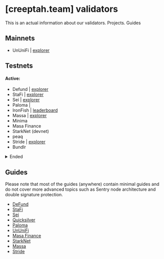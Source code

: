 # [creeptah.team] validators
This is an actual information about our validators. Projects. Guides
## Mainnets
- UnUniFi | [explorer](https://ununifi.io/explorer/validators/ununifivaloper1ydtts8a9r5jr0qmls9cy60p2j9ewvg6mk0rsrd)

## Testnets

#### Active:

- Defund | [explorer](https://defund.explorers.guru/validator/defundvaloper1k2eyun8cn54q9ry4vyn4k69u0g2j8gsu0ef9kv)
- StaFi | [explorer](https://testnet-explorer.stafihub.io/stafi-hub-testnet/staking/stafivaloper1dy3lzpqygh9kgmccf4uwpwzthkekw5k0eyv7rd)
- Sei | [explorer](https://sei.explorers.guru/validator/seivaloper1unhs60sxaq2432p32mq0xk6gmns0cnjeyxkwls)
- Paloma | 
- IronFish | [leaderboard](https://testnet.ironfish.network/users/43310)
- Massa | [explorer](https://massa.net/testnet/A12Lax9Re3KPvhST24dhNTf2beZavt2asbEWY3D8c7D6k29Y5a6N)
- Minima
- Masa Finance
- StarkNet (devnet)
- peaq
- Stride | [explorer](https://stride.explorers.guru/validator/stridevaloper1hm0hm24x3ejjtclz07ughwtltd9dslhk7wmj5z)
- Bundlr
</details>

<details>
<summary>Ended</summary>

- Akash Network
- Stratos
- Quai Network - Bronse Age
- Archway
- Ares Protocol
- Subspace - Gemini1
- Quicksilver - KillerQueen

</details>

## Guides

Please note that most of the guides (anywhere) contain minimal guides and do not cover more advanced topics such as Sentry node architecture and double signature protection.
- [DeFund](https://github.com/glukosseth/testnet_guide/blob/main/cosmos/defund/install_node.md)
- [StaFi](https://github.com/glukosseth/testnet_guide/blob/main/cosmos/stafi/install_node.md)
- [Sei](https://github.com/glukosseth/testnet_guide/blob/main/cosmos/sei/install_node.md)
- [Quicksilver](https://github.com/glukosseth/testnet_guide/blob/main/cosmos/quicksilver/install_node.md)
- [Paloma](https://github.com/glukosseth/testnet_guide/blob/main/cosmos/paloma/install_node.md)
- [UnUniFi](https://github.com/glukosseth/testnet_guide/blob/main/cosmos/ununifi/install_node.md)
- [Masa Finance](https://github.com/glukosseth/testnet_guide/blob/main/masa_finance/install_node.md)
- [StarkNet](https://github.com/glukosseth/testnet_guide/blob/main/starknet/install_node.md)
- [Massa](https://github.com/glukosseth/testnet_guide/blob/main/massa/install_node.md)
- [Stride](https://github.com/glukosseth/testnet_guide/blob/main/cosmos/stride/install_node.md)
